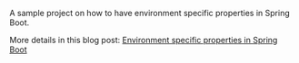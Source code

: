 A sample project on how to have environment specific properties in Spring Boot.

More details in this blog post: [Environment specific properties in Spring Boot](http://www.deepzeafish.xyz/environment-specific-properties-spring-boot.html)